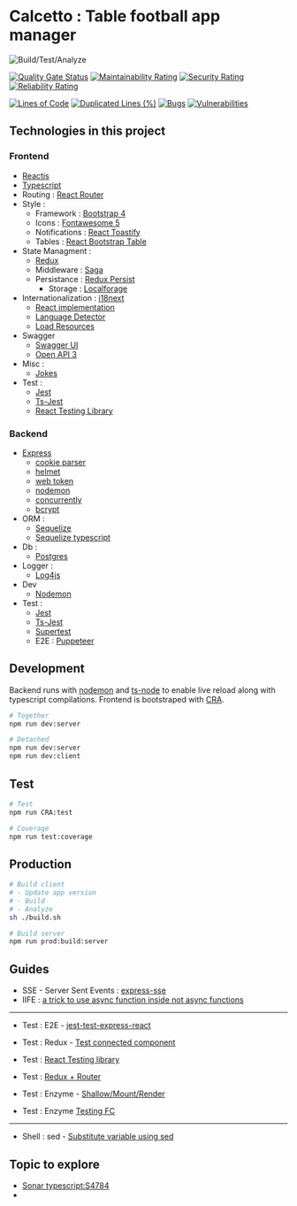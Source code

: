 
# Calcetto : Table football app manager

![Build/Test/Analyze ](https://github.com/paolocattani/calcetto/workflows/Pipeline%20(%20Build/Test/Analyze%20)/badge.svg)

[![Quality Gate Status](https://sonarcloud.io/api/project_badges/measure?project=paolocattani_calcetto&metric=alert_status)](https://sonarcloud.io/dashboard?id=paolocattani_calcetto)
[![Maintainability Rating](https://sonarcloud.io/api/project_badges/measure?project=paolocattani_calcetto&metric=sqale_rating)](https://sonarcloud.io/dashboard?id=paolocattani_calcetto)
[![Security Rating](https://sonarcloud.io/api/project_badges/measure?project=paolocattani_calcetto&metric=security_rating)](https://sonarcloud.io/dashboard?id=paolocattani_calcetto)
[![Reliability Rating](https://sonarcloud.io/api/project_badges/measure?project=paolocattani_calcetto&metric=reliability_rating)](https://sonarcloud.io/dashboard?id=paolocattani_calcetto)


[![Lines of Code](https://sonarcloud.io/api/project_badges/measure?project=paolocattani_calcetto&metric=ncloc)](https://sonarcloud.io/dashboard?id=paolocattani_calcetto)
[![Duplicated Lines (%)](https://sonarcloud.io/api/project_badges/measure?project=paolocattani_calcetto&metric=duplicated_lines_density)](https://sonarcloud.io/dashboard?id=paolocattani_calcetto)
[![Bugs](https://sonarcloud.io/api/project_badges/measure?project=paolocattani_calcetto&metric=bugs)](https://sonarcloud.io/dashboard?id=paolocattani_calcetto)
[![Vulnerabilities](https://sonarcloud.io/api/project_badges/measure?project=paolocattani_calcetto&metric=vulnerabilities)](https://sonarcloud.io/dashboard?id=paolocattani_calcetto)





## Technologies in this project
### Frontend
  - [Reactjs](https://reactjs.org/)
  - [Typescript](https://www.typescriptlang.org/)
  - Routing : [React Router](https://github.com/ReactTraining/react-router#readme)
  - Style :
    - Framework : [Bootstrap 4](https://getbootstrap.com/)
    - Icons : [Fontawesome 5](https://github.com/FortAwesome/react-fontawesome)
    - Notifications : [React Toastify](https://github.com/fkhadra/react-toastify#readme)
    - Tables : [React Bootstrap Table](https://github.com/react-bootstrap-table/react-bootstrap-table2#readme)
  - State Managment :
    - [Redux](https://github.com/reduxjs/redux)
    - Middleware : [Saga](https://redux-saga.js.org/)
    - Persistance : [Redux Persist](https://github.com/rt2zz/redux-persist#readme)
      - Storage : [Localforage](https://github.com/localForage/localForage)
  - Internationalization : [i18next](http://i18next.com)
      - [React implementation](https://github.com/i18next/react-i18next)
      - [Language Detector](https://github.com/i18next/i18next-browser-languageDetector)
      - [Load Resources](https://github.com/i18next/i18next-http-backend)
  - Swagger
    - [Swagger UI](https://github.com/swagger-api/swagger-ui)
    - [Open API 3](https://swagger.io/specification/)
  - Misc :
    - [Jokes](https://sv443.net/jokeapi/v2/)
  - Test :
    - [Jest](https://jestjs.io/)
    - [Ts-Jest](https://kulshekhar.github.io/ts-jest)
    - [React Testing Library](https://github.com/testing-library)

### Backend
  - [Express](https://expressjs.com/)
    - [cookie parser](https://github.com/expressjs/cookie-parser#readme)
    - [helmet](https://helmetjs.github.io/)
    - [web token](https://github.com/auth0/node-jsonwebtoken#readme)
    - [nodemon](http://nodemon.io)
    - [concurrently](https://github.com/kimmobrunfeldt/concurrently#readme)
    - [bcrypt](https://github.com/kelektiv/node.bcrypt.js#readme)
  - ORM :
    - [Sequelize](https://sequelize.org/)
    - [Sequelize typescript](https://github.com/RobinBuschmann/sequelize-typescript#readme)
  - Db :
    - [Postgres](https://www.postgresql.org/)
  - Logger :
    - [Log4js](https://log4js-node.github.io/log4js-node/)
  - Dev
    - [Nodemon](https://github.com/remy/nodemon)
  - Test :
    - [Jest](https://jestjs.io/)
    - [Ts-Jest](https://kulshekhar.github.io/ts-jest)
    - [Supertest](https://github.com/visionmedia/supertest#readme)
    - E2E : [Puppeteer](https://github.com/puppeteer/puppeteer)

## Development

  Backend runs with [nodemon](https://www.npmjs.com/package/nodemon) and [ts-node](https://www.npmjs.com/package/ts-node) to enable live reload along with typescript compilations.
  Frontend is bootstraped with [CRA](https://github.com/facebook/create-react-app).

  ```bash
  # Together
  npm run dev:server

  # Detached
  npm run dev:server
  npm run dev:client
  ```

## Test
  ```bash
  # Test
  npm run CRA:test

  # Coverage
  npm run test:coverage
  ```

## Production
  ```bash
  # Build client
  # - Update app version
  # - Build
  # - Analyze
  sh ./build.sh

  # Build server
  npm run prod:build:server
  ```



## Guides
  - SSE - Server Sent Events : [express-sse](https://www.npmjs.com/package/express-sse)
  - IIFE : [a trick to use async function inside not async functions](https://medium.com/javascript-in-plain-english/https-medium-com-javascript-in-plain-english-stop-feeling-iffy-about-using-an-iife-7b0292aba174)
  -----
  - Test : E2E - [jest-test-express-react](https://spin.atomicobject.com/2020/04/22/jest-test-express-react/)
  - Test : Redux - [Test connected component](https://www.robinwieruch.de/react-connected-component-test)
  - Test : [React Testing library](https://www.robinwieruch.de/react-testing-library)

  - Test : [Redux + Router](https://stackoverflow.com/questions/50285084/how-to-test-a-react-component-that-has-router-redux-and-two-hocs-with-jest-a)
  - Test : Enzyme - [Shallow/Mount/Render](https://gist.github.com/fokusferit/e4558d384e4e9cab95d04e5f35d4f913#:~:text=Always%20begin%20with%20shallow,in%20lifecycle%20methods%2C%20use%20render)
  - Test : Enzyme [Testing FC](https://medium.com/@acesmndr/testing-react-functional-components-with-hooks-using-enzyme-f732124d320a)
  -----
  - Shell : sed - [Substitute variable using sed](https://zhu45.org/posts/2016/Dec/21/environment-variable-substitution-using-sed/)


## Topic to explore
- [Sonar typescript:S4784](https://github.com/uhop/node-re2/)
-

